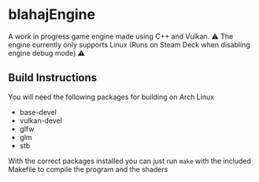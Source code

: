 # blahajEngine
A work in progress game engine made using C++ and Vulkan.
⚠️ The engine currently only supports Linux (Runs on Steam Deck when disabling engine debug mode) ⚠️

## Build Instructions
You will need the following packages for building on Arch Linux
- base-devel
- vulkan-devel
- glfw
- glm
- stb

With the correct packages installed you can just run `make` with the included Makefile to compile the program and the shaders

